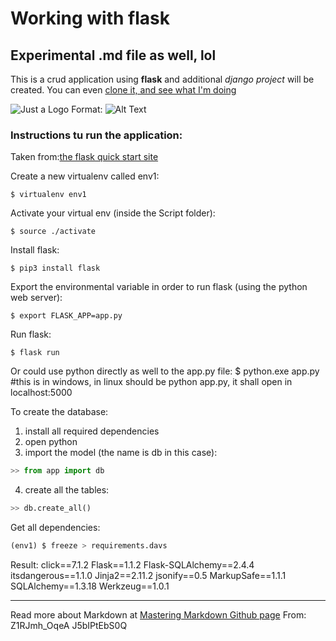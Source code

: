# Working with flask
## Experimental .md file as well, lol

This is a crud application using **flask** and additional *django project* will be created.
You can even [clone it, and see what I'm doing](http://github.com/sdsanchezm/flask-base-code)

![Just a Logo](/img/logo.png)
Format: ![Alt Text](url)


### Instructions tu run the application:
Taken from:[the flask quick start site](https://flask.palletsprojects.com/en/1.1.x/quickstart/#quickstart)

Create a new virtualenv called env1:
```
$ virtualenv env1
```

Activate your virtual env (inside the Script folder):
```
$ source ./activate 
```

Install flask:
```
$ pip3 install flask
```

Export the environmental variable in order to run flask (using the python web server):
```
$ export FLASK_APP=app.py
```

Run flask:
```
$ flask run
```

Or could use python directly as well to the app.py file:
$ python.exe app.py #this is in windows, in linux should be python app.py, it shall open in localhost:5000

To create the database:
1. install all required dependencies
2. open python
3. import the model (the name is db in this case):
```python
>> from app import db
```
4. create all the tables:
```python
>> db.create_all()
```


Get all dependencies:
```python
(env1) $ freeze > requirements.davs
```

Result:
click==7.1.2
Flask==1.1.2
Flask-SQLAlchemy==2.4.4
itsdangerous==1.1.0
Jinja2==2.11.2
jsonify==0.5
MarkupSafe==1.1.1
SQLAlchemy==1.3.18
Werkzeug==1.0.1


---
Read more about Markdown at [Mastering Markdown Github page](https://guides.github.com/features/mastering-markdown/)
From:
Z1RJmh_OqeA
J5bIPtEbS0Q
